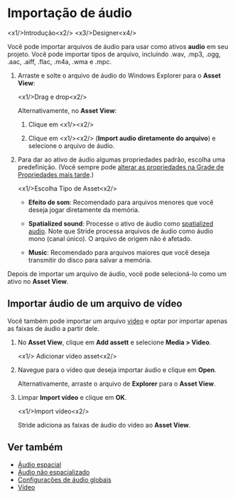 # Importação de áudio

<x1\/>Introdução<x2\/>
<x3\/>Designer<x4\/>

Você pode importar arquivos de áudio para usar como ativos **audio** em seu projeto. Você pode importar tipos de arquivo, incluindo .wav, .mp3, .ogg, .aac, .aiff, .flac, .m4a, .wma e .mpc.

1. Arraste e solte o arquivo de áudio do Windows Explorer para o **Asset View**:

   <x1\/>Drag e drop<x2\/>

   Alternativamente, no **Asset View**:

   1. Clique em <x1\/><x2\/>

   2. Clique em <x1\/><x2\/> (**Import audio diretamente do arquivo**) e selecione o arquivo de áudio.

2. Para dar ao ativo de áudio algumas propriedades padrão, escolha uma predefinição. (Você sempre pode [ alterar as propriedades na Grade de Propriedades mais tarde](audio-asset-properties.md).)

   <x1\/>Escolha Tipo de Asset<x2\/>

   * **Efeito de som**: Recomendado para arquivos menores que você deseja jogar diretamente da memória.

   * **Spatialized sound**: Processe o ativo de áudio como [spatialized audio](spatialized-audio.md). Note que Stride processa arquivos de áudio como áudio mono (canal único). O arquivo de origem não é afetado.

   * **Music**: Recomendado para arquivos maiores que você deseja transmitir do disco para salvar a memória.

Depois de importar um arquivo de áudio, você pode selecioná-lo como um ativo no **Asset View**.

## Importar áudio de um arquivo de vídeo

Você também pode importar um arquivo [video](../video/index.md) e optar por importar apenas as faixas de áudio a partir dele.

1. No **Asset View**, clique em **Add assett** e selecione **Media > Video**.

   <x1\/> Adicionar vídeo asset<x2\/>

2. Navegue para o vídeo que deseja importar áudio e clique em **Open**.

   Alternativamente, arraste o arquivo de **Explorer** para o **Asset View**.

3. Limpar **Import vídeo** e clique em **OK**.

   <x1\/>Import vídeo<x2\/>

   Stride adiciona as faixas de áudio do vídeo ao **Asset View**.

## Ver também

* [Áudio espacial](spatialized-audio.md)
* [Áudio não espacializado](non-spatialized-audio.md)
* [Configurações de áudio globais](global-audio-settings.md)
* [Vídeo](../video/index.md)